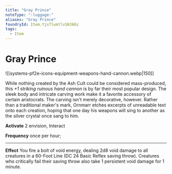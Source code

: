 ```yaml
---
title: "Gray Prince"
noteType: ":luggage:"
aliases: "Gray Prince"
foundryId: Item.YjsflumtlvS0J66z
tags:
  - Item
---
```


# Gray Prince
![[systems-pf2e-icons-equipment-weapons-hand-cannon.webp|150]]

While nothing created by the Ash Cult could be considered mass-produced, this _+1 striking ruinous hand cannon_ is by far their most popular design. The sleek body and intricate carving work make it a favorite accessory of certain aristocrats. The carving isn't merely decorative, however. Rather than a traditional maker's mark, Ornmarr etches excerpts of unreadable text onto each creation, hoping that one day his weapons will sing to another as the silver crystal once sang to him.

**Activate** 2 envision, Interact

**Frequency** once per hour;

* * *

**Effect** You fire a bolt of void energy, dealing 2d8 void damage to all creatures in a 60-Foot Line (DC 24 Basic Reflex saving throw). Creatures who critically fail their saving throw also take 1 persistent void damage for 1 minute.

